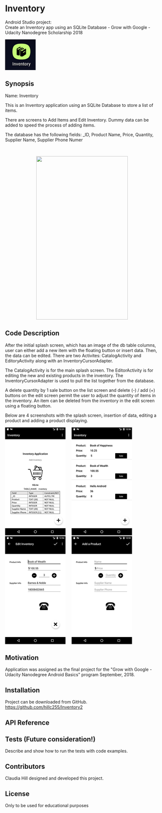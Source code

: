 # Inventory
Android Studio project: </br>
Create an Inventory app using an SQLite Database - Grow with Google - Udacity Nanodegree Scholarship 2018 

 <kbd><img width="100" height="100" src="readme_assets/inventory_icon.png"></kbd>

## Synopsis

Name:  Inventory

This is an Inventory application using an SQLite Database to store a list of items.  

There are screens to Add Items and Edit Inventory.  Dummy data can be added to speed the process of adding items.

The database has the following fields:  _ID, Product Name, Price, Quantity, Supplier Name, Supplier Phone Numer


</br>
<p align="center">
 <kbd><img width="300" height="533" src="readme_assets/ivideo.gif"></kbd>
</p>

## Code Description

After the initial splash screen, which has an image of the db table columns, user can either add a new item with the floating button or insert data.  Then, the data can be edited.  There are two Activites:  CatalogActivity and EditoryActivity along with an InventoryCursorAdapter.

The CatalogActivity is for the main splash screen.  The EditorActivity is for editing the new and existing products in the inventory.  The InventoryCursorAdapter is used to pull the list together from the database.  

A delete quantity by 1 sale button on the list screen and delete (-) / add (+) buttons on the edit screen permit the user to adjust the quantity of items in the inventory. An item can be deleted from the inventory in the edit screen using a floating button.

Below are 4 screenshots with the splash screen, insertion of data, editing a product and adding a product displaying.

![Splash screen with db columns](https://github.com/hillc255/Inventory2/blob/master/readme_assets/dbscreen.png)&nbsp;&nbsp;&nbsp;&nbsp;
![Data inserted.](https://github.com/hillc255/Inventory2/blob/master/readme_assets/dummydata.png)&nbsp;&nbsp;&nbsp;&nbsp; 
![Edit a product.](https://github.com/hillc255/Inventory2/blob/master/readme_assets/editproduct.png)&nbsp;&nbsp;&nbsp;&nbsp;
![Add a product.](https://github.com/hillc255/Inventory2/blob/master/readme_assets/addproduct.png)&nbsp;&nbsp;&nbsp;&nbsp;

## Motivation

Application was assigned as the final project for the "Grow with Google - Udacity Nanodegree Android Basics" program September, 2018.

## Installation

Project can be downloaded from GitHub.  
https://github.com/hillc255/Inventory2

## API Reference

## Tests (Future consideration!)

Describe and show how to run the tests with code examples.

## Contributors

Claudia Hill designed and developed this project.

## License

Only to be used for educational purposes
